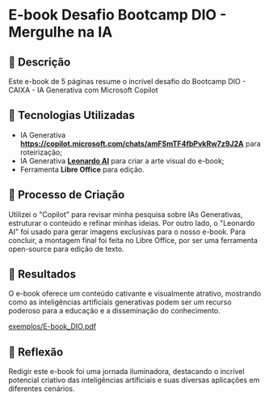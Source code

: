 # E-book Desafio Bootcamp DIO - Mergulhe na IA

## 📒 Descrição
Este e-book de 5 páginas resume o incrível desafio do Bootcamp DIO - CAIXA - IA Generativa com Microsoft Copilot

## 🤖 Tecnologias Utilizadas
- IA Generativa **https://copilot.microsoft.com/chats/amFSmTF4fbPvkRw7z9J2A** para roteirização;
- IA Generativa **[Leonardo AI](https://leonardo.ai)** para criar a arte visual do e-book;
- Ferramenta **Libre Office** para edição.

## 🧐 Processo de Criação
Utilizei o "Copilot" para revisar minha pesquisa sobre IAs Generativas, estruturar o conteúdo e refinar minhas ideias. Por outro lado, o "Leonardo AI" foi usado para gerar imagens exclusivas para o nosso e-book. Para concluir, a montagem final foi feita no Libre Office, por ser uma ferramenta open-source para edição de texto.

## 🚀 Resultados
O e-book oferece um conteúdo cativante e visualmente atrativo, mostrando como as inteligências artificiais generativas podem ser um recurso poderoso para a educação e a disseminação do conhecimento.

[exemplos/E-book_DIO.pdf]()

## 💭 Reflexão
Redigir este e-book foi uma jornada iluminadora, destacando o incrível potencial criativo das inteligências artificiais e suas diversas aplicações em diferentes cenários.

